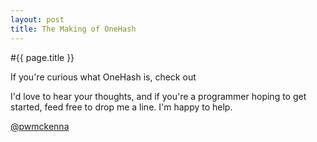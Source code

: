 ```yaml
---
layout: post
title: The Making of OneHash
---
```


#{{ page.title }}

If you're curious what OneHash is, check out

I'd love to hear your thoughts, and if you're a programmer hoping to get started, feed free to drop me a line. I'm happy to help.

<a href="https://twitter.com/intent/user?screen_name=pwmckenna">@pwmckenna</a>